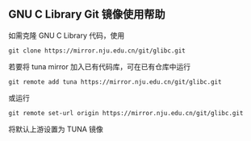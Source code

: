 
## GNU C Library Git 镜像使用帮助

如需克隆 GNU C Library 代码，使用

```
git clone https://mirror.nju.edu.cn/git/glibc.git
```

若要将 tuna mirror 加入已有代码库，可在已有仓库中运行

```
git remote add tuna https://mirror.nju.edu.cn/git/glibc.git
```

或运行

```
git remote set-url origin https://mirror.nju.edu.cn/git/glibc.git
```

将默认上游设置为 TUNA 镜像
